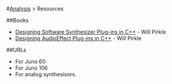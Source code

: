 #[Analysis](../README.md) > Resources

##Books
* [Designing Software Synthesizer Plug-ins in C++](Book_DesigningSynthPlugIns.md) - Will Pirkle
* [Designing AudioEffect Plug-ins in C++](Book_AudioEffectPlugIns.md) - Will Pirkle

##URLs
* For Juno 60
* For Juno 106
* For analog synthesisors.
